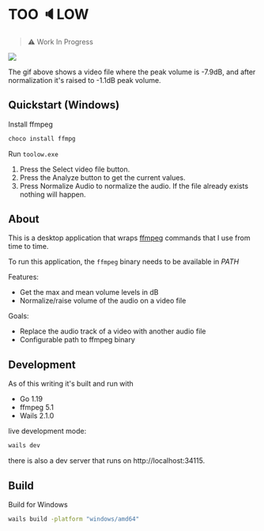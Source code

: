# TOO 🔈LOW

> ⚠️ Work In Progress

![](https://i.imgur.com/gIhwTro.gif)

The gif above shows a video file where the peak volume is -7.9dB, and after normalization it's raised to -1.1dB peak volume.

## Quickstart (Windows)

Install ffmpeg 

```powershell
choco install ffmpg
```

Run `toolow.exe`

1. Press the Select video file button.
2. Press the Analyze button to get the current values.
3. Press Normalize Audio to normalize the audio. If the file already exists nothing will happen.

## About

This is a desktop application that wraps [ffmpeg](https://ffmpeg.org/) commands that I use from time to time.

To run this application, the `ffmpeg` binary needs to be available in _PATH_

Features:
  - Get the max and mean volume levels in dB
  - Normalize/raise volume of the audio on a video file

Goals:
  - Replace the audio track of a video with another audio file
  - Configurable path to ffmpeg binary

## Development

As of this writing it's built and run with
  - Go 1.19
  - ffmpeg 5.1
  - Wails 2.1.0


live development mode:

```sh
wails dev
```

there is also a dev server that runs on http://localhost:34115.

## Build

Build for Windows

```sh
wails build -platform "windows/amd64"
```

